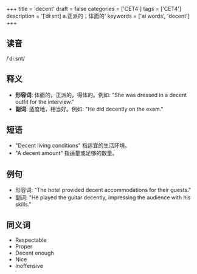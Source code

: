 +++
title = 'decent'
draft = false
categories = ['CET4']
tags = ['CET4']
description = '[ˈdiːsnt] a.正派的；体面的'
keywords = ['ai words', 'decent']
+++

## 读音
/ˈdiːsnt/

## 释义
- **形容词**: 体面的，正派的，得体的。例如: "She was dressed in a decent outfit for the interview."
- **副词**: 适度地，相当好。例如: "He did decently on the exam."

## 短语
- "Decent living conditions" 指适宜的生活环境。
- "A decent amount" 指适量或足够的数量。

## 例句
- 形容词: "The hotel provided decent accommodations for their guests."
- 副词: "He played the guitar decently, impressing the audience with his skills."

## 同义词
- Respectable
- Proper
- Decent enough
- Nice
- Inoffensive
